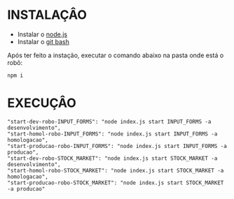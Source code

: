 
# INSTALAÇÂO

  - Instalar o [node.js](https://nodejs.org/en/)
  - Instalar o [git bash](https://git-scm.com/downloads)
  
  Após ter feito a instação, executar o comando abaixo na pasta onde está o robô:

  `
  npm i
  `

# EXECUÇÂO

    "start-dev-robo-INPUT_FORMS": "node index.js start INPUT_FORMS -a desenvolvimento",
    "start-homol-robo-INPUT_FORMS": "node index.js start INPUT_FORMS -a homologacao",
    "start-producao-robo-INPUT_FORMS": "node index.js start INPUT_FORMS -a producao",
    "start-dev-robo-STOCK_MARKET": "node index.js start STOCK_MARKET -a desenvolvimento",
    "start-homol-robo-STOCK_MARKET": "node index.js start STOCK_MARKET -a homologacao",
    "start-producao-robo-STOCK_MARKET": "node index.js start STOCK_MARKET -a producao"
